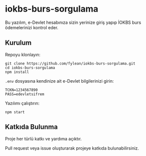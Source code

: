 # iokbs-burs-sorgulama

Bu yazılım, e-Devlet hesabınıza sizin yerinize giriş yapıp İOKBS burs ödemelerinizi kontrol eder.

## Kurulum

Repoyu klonlayın:

```
git clone https://github.com/fylean/iokbs-burs-sorgulama.git
cd iokbs-burs-sorgulama
npm install
```

`.env` dosyasına kendinize ait e-Devlet bilgilerinizi girin:

```
TCKN=1234567890
PASS=edevletsifrem
```

Yazılımı çalıştırın:

```
npm start
```

## Katkıda Bulunma

Proje her türlü katkı ve yardıma açıktır.

Pull request veya issue oluşturarak projeye katkıda bulunabilirsiniz.